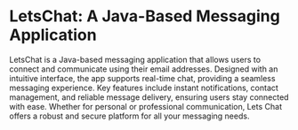 # LetsChat: A Java-Based Messaging Application

LetsChat is a Java-based messaging application that allows users to connect and communicate using their email addresses. Designed with an intuitive interface, the app supports real-time chat, providing a seamless messaging experience. Key features include instant notifications, contact management, and reliable message delivery, ensuring users stay connected with ease. Whether for personal or professional communication, Lets Chat offers a robust and secure platform for all your messaging needs.
